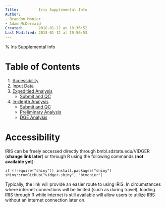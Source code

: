 ```yaml
---
Title:         Iris Supplemental Info
Author:        
- Brandon Monier
- Adam McDermaid
Created:       2018-01-12 at 10:36:52
Last Modified: 2018-01-12 at 10:50:53
---
```


% Iris Supplemental Info

# Table of Contents
1. [Accessibility](#accessibility)
2. [Input Data](#input-data)
3. [Expeditied Analysis](#expedited-analysis)
	* [Submit and QC](#submit-and-qc)
4. [In-depth Analysis](#in-depth-analysis)
	* [Submit and QC](#submit-and-qc)
	* [Preliminary Analysis](#preliminary-analysis)
	* [DGE Analysis](#dge-analysis)

# Accessibility 
IRIS can be freely accessed directly through bmbl.sdstate.edu/VIDGER (**change link later**) or through R using the following commands (**not available yet**):

```
if (!require("shiny")) install.packages("shiny")
shiny::runGitHub("vidger-shiny", "btmonier")
```

Typically, the link will provide an easier route to using IRIS. In circumstances where internet connections will be limited (such as during travel), loading IRIS through R while internet is still available will allow users to utilize IRIS without an internet connection later on.
